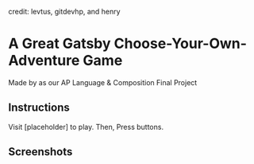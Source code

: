credit: levtus, gitdevhp, and henry

# A Great Gatsby Choose-Your-Own-Adventure Game
Made by as our AP Language & Composition Final Project

## Instructions
Visit [placeholder] to play. Then, Press buttons. 

## Screenshots
